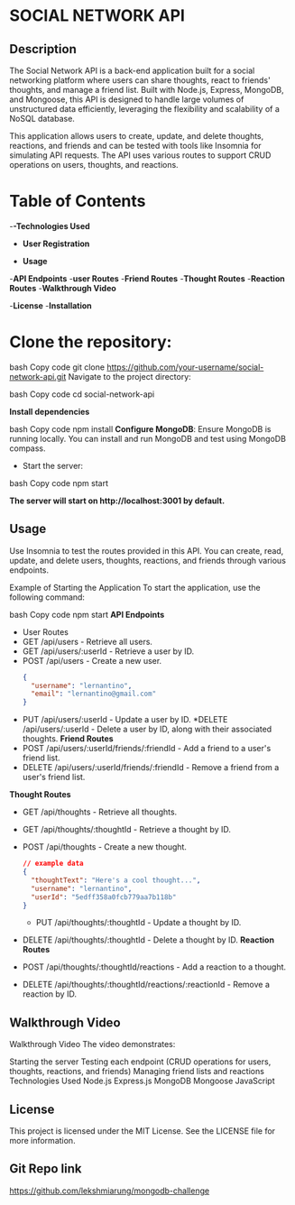 
# SOCIAL NETWORK API
## Description
The Social Network API is a back-end application built for a social networking platform where users can share thoughts, react to friends' thoughts, and manage a friend list. Built with Node.js, Express, MongoDB, and Mongoose, this API is designed to handle large volumes of unstructured data efficiently, leveraging the flexibility and scalability of a NoSQL database.

This application allows users to create, update, and delete thoughts, reactions, and friends and can be tested with tools like Insomnia for simulating API requests. The API uses various routes to support CRUD operations on users, thoughts, and reactions.

# Table of Contents
-**-Technologies Used**
- **User Registration**

- **Usage** 

-**API Endpoints**
-**user Routes**
-**Friend Routes**
-**Thought Routes**
-**Reaction Routes**
-**Walkthrough Video**

-**License**
-**Installation**

 # Clone the repository:

bash
Copy code
git clone https://github.com/your-username/social-network-api.git
Navigate to the project directory:

bash
Copy code
cd social-network-api

**Install dependencies**

bash
Copy code
npm install
**Configure MongoDB**: 
Ensure MongoDB is running locally. You can install and run MongoDB and test using MongoDB compass.


* Start the server:

bash
Copy code
npm start


**The server will start on http://localhost:3001 by default.**

## Usage
Use Insomnia to test the routes provided in this API. You can create, read, update, and delete users, thoughts, reactions, and friends through various endpoints.

Example of Starting the Application
To start the application, use the following command:

bash
Copy code
npm start
**API Endpoints**  
* User Routes
* GET /api/users - Retrieve all users.
* GET /api/users/:userId - Retrieve a user by ID.
* POST /api/users - Create a new user.
  ```json
  {
    "username": "lernantino",
    "email": "lernantino@gmail.com"
  }
  ```
* PUT /api/users/:userId - Update a user by ID.
*DELETE /api/users/:userId - Delete a user by ID, along with their associated thoughts.
**Friend Routes**
* POST /api/users/:userId/friends/:friendId - Add a friend to a user's friend list.
* DELETE /api/users/:userId/friends/:friendId - Remove a friend from a user's friend list.

**Thought Routes**
* GET /api/thoughts - Retrieve all thoughts.
* GET /api/thoughts/:thoughtId - Retrieve a thought by ID.
* POST /api/thoughts - Create a new thought.

  ```json
  // example data
  {
    "thoughtText": "Here's a cool thought...",
    "username": "lernantino",
    "userId": "5edff358a0fcb779aa7b118b"
  }
  ```
  * PUT /api/thoughts/:thoughtId - Update a thought by ID.
* DELETE /api/thoughts/:thoughtId - Delete a thought by ID.
**Reaction Routes** 

* POST /api/thoughts/:thoughtId/reactions - Add a reaction to a thought.
* DELETE /api/thoughts/:thoughtId/reactions/:reactionId - Remove a reaction by ID.


## Walkthrough Video
Walkthrough Video
The video demonstrates:

Starting the server
Testing each endpoint (CRUD operations for users, thoughts, reactions, and friends)
Managing friend lists and reactions
Technologies Used
Node.js
Express.js
MongoDB
Mongoose
JavaScript

## License
This project is licensed under the MIT License. See the LICENSE file for more information.

## Git Repo link
https://github.com/lekshmiarung/mongodb-challenge
